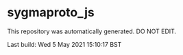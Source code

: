 # sygmaproto_js
This repository was automatically generated. DO NOT EDIT. 

Last build: Wed  5 May 2021 15:10:17 BST
